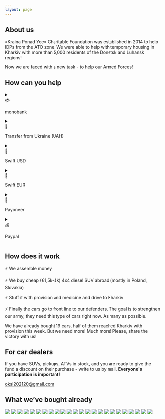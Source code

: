 ```yaml
---
layout: page
---
```


## About us

«Kraina Ponad Yce» Charitable Foundation was established in 2014 to help IDPs from the ATO zone. We were able to help with temporary housing in Kharkiv with more than 5,000 residents of the Donetsk and Luhansk regions!

Now we are faced with a new task - to help our Armed Forces!

## How can you help

<details>
  <summary>
    <div class="pay-option-inline">
      <div class="pay-icon"> 💳 </div>
      <p class="pay-name">monobank</p>
    </div>
  </summary>

  <div class="pay-option">
    <div class="pay-info">
      <p class="pay-details">5375 4114 0406 7618</p>
    </div>
  </div>
</details>

<details>
  <summary>
    <div class="pay-option-inline">
      <div class="pay-icon"> 🏦 </div>
      <p class="pay-name">Transfer from Ukraine (UAH)</p>
    </div>
  </summary>

  <div class="pay-option">
    <div class="pay-info">
      <p class="pay-details">
        <span>IBAN:</span> UA543220010000026205305881456 <br/>
        <span>Recipient:</span> ROZHKOV VOLODYMYR <br/>
        <span>EDRPOU:</span> 2658010870 <br/>
        <span>Purpose of payment:</span> Account replenishment
      </p>
    </div>
  </div>
</details>

<details>
  <summary>
    <div class="pay-option-inline">
      <div class="pay-icon"> 🏦 </div>
      <p class="pay-name">Swift USD</p>
    </div>
  </summary>

  <div class="pay-option">
    <div class="pay-info">
      <p class="pay-details">
        <span>IBAN:</span> UA613220010000026208326843801<br/>
        <span>Account No:</span> 26208326843801 <br/>
        <span>Receiver:</span> ROZHKOV VOLODYMYR, 64703, Ukraine, reg. Kharkivska, c. Kharkiv, passage. Yevpatoriiskyi, build. 2, fl. 24 <br/>
        <span>Bank:</span> JSC UNIVERSAL BANK <br/>
        <span>City:</span> KYIV, UKRAINE <br/>
        <span>Swift code:</span> UNJSUAUKXXX<br/>
        <span>Details of payment:</span> It is very important to specify the purpose of the payment correctly. Choose the option you want depending on who sent the payment.

        <br/> <br/>
        1. Details of payment for individual transfers:
        <ul>
          <li> private transfer </li>
          <li> transfer to own account </li>
          <li> help to relative </li>
        </ul>
        2. Details of payment for legal entity:
        <ul>
          <li>honorarium</li>
          <li>compensation for ... </li>
        </ul>
      </p>
    </div>
  </div>
</details>

<details>
  <summary>
    <div class="pay-option-inline">
      <div class="pay-icon"> 🏦 </div>
      <p class="pay-name">Swift EUR</p>
    </div>
  </summary>

  <div class="pay-option">
    <div class="pay-info">
      <p class="pay-details">
        <span>IBAN:</span> UA383220010000026202323827525 <br/>
        <span>Account No:</span> 26202323827525 <br/>
        <span>Receiver:</span> ROZHKOV VOLODYMYR, 64703, Ukraine, reg. Kharkivska, c. Kharkiv, passage. Yevpatoriiskyi, build. 2, fl. 24 <br/>
        <span>Bank:</span> JSC UNIVERSAL BANK <br/>
        <span>City:</span> KYIV, UKRAINE <br/>
        <span>Swift code:</span> UNJSUAUKXXX <br/>
        <span>Details of payment:</span> It is very important to specify the purpose of the payment correctly. Choose the option you want depending on who sent the payment.

        <br/> <br/>
        1. Details of payment for individual transfers:
        <ul>
          <li> private transfer </li>
          <li> transfer to own account </li>
          <li> help to relative </li>
        </ul>
        2. Details of payment for legal entity:
        <ul>
          <li>honorarium</li>
          <li>compensation for ... </li>
        </ul>
      </p>
    </div>
  </div>
</details>

<details>
  <summary>
    <div class="pay-option-inline">
      <div class="pay-icon"> 💸 </div>
      <p class="pay-name">Payoneer</p>
    </div>
  </summary>

  <div class="pay-option">
    <div class="pay-info">
      <p class="pay-details">
        <span> PSDetail.BankName: </span> First Century Bank <br/>
        <span> Transfer type: </span> Local transfer <br/>
        <span> Bank Address: </span> 1731 N Elm St  Commerce, GA 30529 USA <br/>
        <span> PSDetail.RoutingABA: </span> 061120084 <br/>
        <span> PSDetail.AccountNumber: </span> 4029247200136 <br/>
        <span> PSDetail.AccountType: </span> CHECKING <br/>
        <span> PSDetail.BeneficiaryName: </span> Volodymyr Rozhkov <br/>
        <span> Email: </span> oksi202120@gmail.com <br/>
      </p>
    </div>
  </div>
</details>

<details>
  <summary>
    <div class="pay-option-inline">
      <div class="pay-icon"> 💰 </div>
      <p class="pay-name">Paypal</p>
    </div>
  </summary>

  <div class="pay-option">
    <div class="pay-info">
      <p class="pay-details">
        oksi202120@gmail.com
      </p>
    </div>
  </div>
</details>

## How does it work

⚡️ We assemble money

⚡️ We buy cheap (€1,5k-4k) 4x4 diesel SUV abroad (mostly in Poland, Slovakia)

⚡️ Stuff it with provision and medicine and drive to Kharkiv

⚡️ Finally the cars go to front line to our defenders. The goal is to strengthen our army, they need this type of cars  right now. As many as possible.

We have already bought 19 cars, half of them reached Kharkiv with provision this week. But we need more! Much more!
Please, share the victory with us!

## For car dealers

If you have SUVs, pickups, ATVs in stock, and you are ready to give the fund a discount on their purchase - write to us by mail. **Everyone's participation is important!**

<a href="mailto:oksi202120@gmail.com">oksi202120@gmail.com</a>

## What we’ve bought already

<div class="cars-container">
  <img src="{{ site.baseurl }}/public/cars/car1.jpeg" />
  <img src="{{ site.baseurl }}/public/cars/car2.jpeg" />
  <img src="{{ site.baseurl }}/public/cars/car3.jpeg" />
  <img src="{{ site.baseurl }}/public/cars/car4.jpeg" />
  <img src="{{ site.baseurl }}/public/cars/car5.jpeg" />
  <img src="{{ site.baseurl }}/public/cars/car6.jpeg" />
  <img src="{{ site.baseurl }}/public/cars/car7.jpeg" />
  <img src="{{ site.baseurl }}/public/cars/car8.jpeg" />
  <img src="{{ site.baseurl }}/public/cars/car9.jpeg" />
  <img src="{{ site.baseurl }}/public/cars/car10.jpeg" />
  <img src="{{ site.baseurl }}/public/cars/car11.jpeg" />
  <img src="{{ site.baseurl }}/public/cars/car12.jpeg" />
  <img src="{{ site.baseurl }}/public/cars/car13.jpeg" />
  <img src="{{ site.baseurl }}/public/cars/car14.jpeg" />
  <img src="{{ site.baseurl }}/public/cars/car15.jpeg" />
  <img src="{{ site.baseurl }}/public/cars/car16.jpeg" />
  <img src="{{ site.baseurl }}/public/cars/car17.jpeg" />
  <img src="{{ site.baseurl }}/public/cars/car18.jpeg" />
  <img src="{{ site.baseurl }}/public/cars/car19.jpeg" />
  <img src="{{ site.baseurl }}/public/cars/car20.jpeg" />
  <img src="{{ site.baseurl }}/public/cars/car21.jpeg" />
  <img src="{{ site.baseurl }}/public/cars/car22.jpeg" />
  <img src="{{ site.baseurl }}/public/cars/car23.jpeg" />
  <img src="{{ site.baseurl }}/public/cars/car24.jpeg" />
</div>
